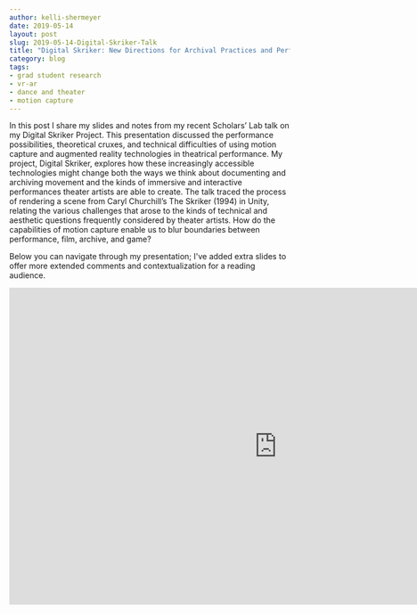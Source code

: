 ```yaml
---
author: kelli-shermeyer
date: 2019-05-14
layout: post
slug: 2019-05-14-Digital-Skriker-Talk
title: "Digital Skriker: New Directions for Archival Practices and Performance"
category: blog
tags:
- grad student research
- vr-ar
- dance and theater
- motion capture
---
```

In this post I share my slides and notes from my recent Scholars’ Lab talk on my Digital Skriker Project. This presentation discussed the performance possibilities, theoretical cruxes, and technical difficulties of using motion capture and augmented reality technologies in theatrical performance. My project, Digital Skriker, explores how these increasingly accessible technologies might change both the ways we think about documenting and archiving movement and the kinds of immersive and interactive performances theater artists are able to create. The talk traced the process of rendering a scene from Caryl Churchill’s The Skriker (1994) in Unity, relating the various challenges that arose to the kinds of technical and aesthetic questions frequently considered by theater artists. How do the capabilities of motion capture enable us to blur boundaries between performance, film, archive, and game?

Below you can navigate through my presentation; I've added extra slides to offer more extended comments and contextualization for a reading audience. 

<iframe src="https://docs.google.com/presentation/d/e/2PACX-1vQck9t4OYJ91N3eB08EBXvQGsF2CzVXuZVkRv3yAZBXx_5Om6PxPYvcJVm7v0rmqBkBADEjLme49UfW/embed?start=true&loop=false&delayms=15000" frameborder="0" width="960" height="569" allowfullscreen="true" mozallowfullscreen="true" webkitallowfullscreen="true"></iframe>

